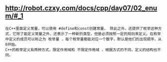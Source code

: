 ## http://robot.czxy.com/docs/cpp/day07/02_enum/#_1
    在C++里面定义常量，可以使用 #define和const创建常量， 除此之外，还提供了枚举这种方式，它除了能定义常量之外，还表示了一种新的类型，但是必须按照一定的规则来定义。在枚举中定义的成员可以称之为 枚举量 ，每个枚举量都能对应一个数字，默认是他们的出现顺序，从0开始。
    C++的枚举定义有两种方式，限定作用域和 不限定作用域 ，根据方式的不同，定义的结构也不同。

